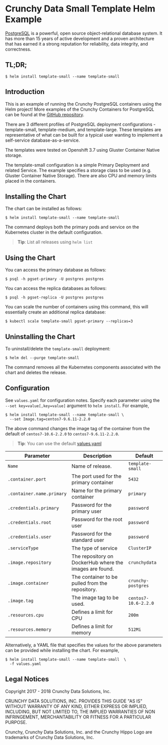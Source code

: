 Crunchy Data Small Template Helm Example
=======

[PostgreSQL](https://postgresql.org) is a powerful, open source object-relational database system. It has more than 15 years of active development and a proven architecture that has earned it a strong reputation for reliability, data integrity, and correctness.


TL;DR;
------

```console
$ helm install template-small --name template-small
```

Introduction
------------

This is an example of running the Crunchy PostgreSQL containers using the Helm project! More examples of the Crunchy Containers for PostgreSQL can be found at the [GitHub repository](https://github.com/CrunchyData/crunchy-containers).

There are 3 different profiles of PostgreSQL deployment configurations - template-small, template-medium, and template-large. These templates are representative of what can be built for a typical user wanting to implement a self-service database-as-a-service.

The templates were tested on Openshift 3.7 using Gluster Container Native storage.

The template-small configuration is a simple Primary Deployment and related Service. The example specifies a storage class to be used (e.g. Gluster Container Native Storage). There are also CPU and memory limits placed in the containers.

Installing the Chart
--------------------

The chart can be installed as follows:

```console
$ helm install template-small --name template-small
```

The command deploys both the primary pods and service on the Kubernetes cluster in the default configuration.

> **Tip**: List all releases using `helm list`

Using the Chart
----------------------

You can access the primary database as follows:

```console
$ psql -h pgset-primary -U postgres postgres
```

You can access the replica databases as follows:

```console
$ psql -h pgset-replica -U postgres postgres
```

You can scale the number of containers using this command, this will
essentially create an additional replica database:

```console
$ kubectl scale template-small pgset-primary --replicas=3
```

Uninstalling the Chart
----------------------

To uninstall/delete the `template-small` deployment:

```console
$ helm del --purge template-small
```

The command removes all the Kubernetes components associated with the chart and deletes the release.

Configuration
-------------

See `values.yaml` for configuration notes. Specify each parameter using the `--set key=value[,key=value]` argument to `helm install`. For example,

```console
$ helm install template-small --name template-small \
  --set Image.tag=centos7-9.6.11-2.2.0
```

The above command changes the image tag of the container from the default of `centos7-10.6-2.2.0` to `centos7-9.6.11-2.2.0`.

> **Tip**: You can use the default [values.yaml](values.yaml)

| Parameter                  | Description                        | Default                                                    |
| -----------------------    | ---------------------------------- | ---------------------------------------------------------- |
| `Name`                 | Name of release.                 | `template-small`                                        |
| `.container.port`        | The port used for the primary container      | `5432`                                                      |
| `.container.name.primary`        | Name for the primary container      | `primary`                                                      |
| `.credentials.primary`                | Password for the primary user    | `password`                                                      |
| `.credentials.root`            | Password for the root user        | `password`                                                      |
| `.credentials.user`            | Password for the standard user   | `password`                                                      |
| `.serviceType`      | The type of service      | `ClusterIP`               
| `.image.repository` | The repository on DockerHub where the images are found.    | `crunchydata`                                           |
| `.image.container` | The container to be pulled from the repository.    | `crunchy-postgres`                                                    |
| `.image.tag` | The image tag to be used.    | `centos7-10.6-2.2.0`                                                    |
| `.resources.cpu` | Defines a limit for CPU    | `200m`                                                    |
| `.resources.memory` | Defines a limit for memory    | `512Mi`                                                    |

Alternatively, a YAML file that specifies the values for the above parameters can be provided while installing the chart. For example,

```console
$ helm install template-small --name template-small  \
  -f values.yaml
```

Legal Notices
-------------

Copyright 2017 - 2018 Crunchy Data Solutions, Inc.

CRUNCHY DATA SOLUTIONS, INC. PROVIDES THIS GUIDE "AS IS" WITHOUT WARRANTY OF ANY KIND, EITHER EXPRESS OR IMPLIED, INCLUDING, BUT NOT LIMITED TO, THE IMPLIED WARRANTIES OF NON INFRINGEMENT, MERCHANTABILITY OR FITNESS FOR A PARTICULAR PURPOSE.

Crunchy, Crunchy Data Solutions, Inc. and the Crunchy Hippo Logo are trademarks of Crunchy Data Solutions, Inc.
